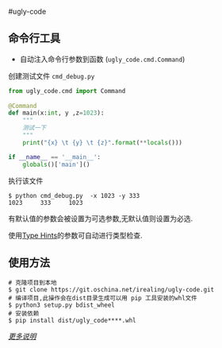 #ugly-code

## 命令行工具

* 自动注入命令行参数到函数 (`ugly_code.cmd.Command`)


创建测试文件 `cmd_debug.py`

```python
from ugly_code.cmd import Command
    
@Command
def main(x:int, y ,z=1023):
    """
    测试一下
    """
    print("{x} \t {y} \t {z}".format(**locals()))

if __name__ == '__main__':
    globals()['main']()
```

执行该文件

```shell
$ python cmd_debug.py  -x 1023 -y 333
1023     333     1023
```

有默认值的参数会被设置为可选参数,无默认值则设置为必选.

使用[Type Hints](https://www.python.org/dev/peps/pep-0484/)的参数可自动进行类型检查.

## 使用方法

```shell
# 克隆项目到本地
$ git clone https://git.oschina.net/irealing/ugly-code.git
# 编译项目,此操作会在dist目录生成可以用 pip 工具安装的whl文件
$ python3 setup.py bdist_wheel
# 安装依赖
$ pip install dist/ugly_code****.whl
```
*[更多说明](https://fuser.cn/pythonzhuang-shi-qi-shi-jian-zhi-ming-ling-xing-gong-ju/)*
